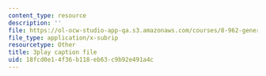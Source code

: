 ```yaml
---
content_type: resource
description: ''
file: https://ol-ocw-studio-app-qa.s3.amazonaws.com/courses/8-962-general-relativity-spring-2020/18fcd0e14f36b118eb63c9b92e491a4c_ZqF-7bjnzCU.srt
file_type: application/x-subrip
resourcetype: Other
title: 3play caption file
uid: 18fcd0e1-4f36-b118-eb63-c9b92e491a4c
---
```

